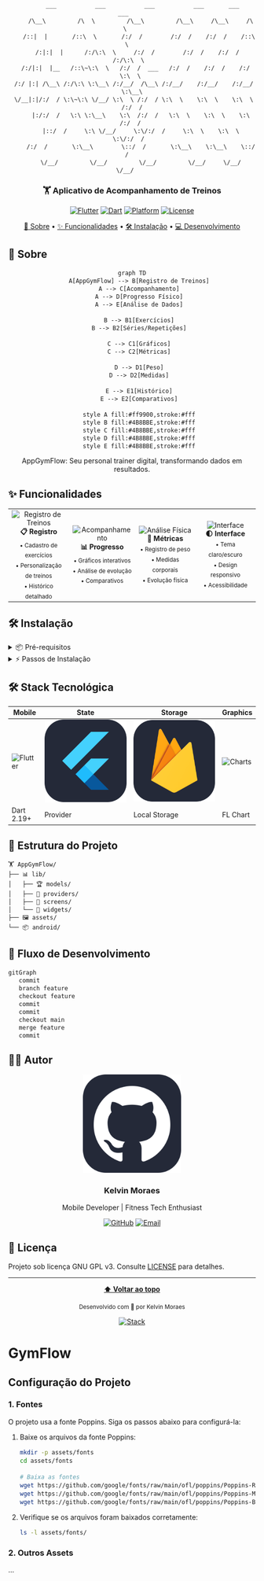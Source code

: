 <div align="center">

```
      ___           ___           ___           ___       ___       ___     
     /\__\         /\  \         /\__\         /\__\     /\__\     /\  \    
    /::|  |       /::\  \       /:/  /        /:/  /    /:/  /    /::\  \   
   /:|:|  |      /:/\:\  \     /:/  /        /:/  /    /:/  /    /:/\:\  \  
  /:/|:|  |__   /::\~\:\  \   /:/  /  ___   /:/  /    /:/  /    /:/  \:\  \ 
 /:/ |:| /\__\ /:/\:\ \:\__\ /:/__/  /\__\ /:/__/    /:/__/    /:/__/ \:\__\
 \/__|:|/:/  / \:\~\:\ \/__/ \:\  \ /:/  / \:\  \    \:\  \    \:\  \ /:/  /
     |:/:/  /   \:\ \:\__\    \:\  /:/  /   \:\  \    \:\  \    \:\  /:/  / 
     |::/  /     \:\ \/__/     \:\/:/  /     \:\  \    \:\  \    \:\/:/  /  
     /:/  /       \:\__\        \::/  /       \:\__\    \:\__\    \::/  /   
     \/__/         \/__/         \/__/         \/__/     \/__/     \/__/    

```

<h3>🏋️ Aplicativo de Acompanhamento de Treinos</h3>

[![Flutter](https://img.shields.io/badge/Flutter-3.16+-02569B?style=for-the-badge&logo=flutter&logoColor=white)](https://flutter.dev/)
[![Dart](https://img.shields.io/badge/Dart-2.19+-0175C2?style=for-the-badge&logo=dart&logoColor=white)](https://dart.dev/)
[![Platform](https://img.shields.io/badge/Platform-Android-3DDC84?style=for-the-badge&logo=android&logoColor=white)](https://www.android.com/)
[![License](https://img.shields.io/badge/License-GPL%20v3-blue?style=for-the-badge&logo=gnu&logoColor=white)](LICENSE)

[📱 Sobre](#-sobre) • 
[✨ Funcionalidades](#-funcionalidades) • 
[🛠️ Instalação](#️-instalação) • 
[💻 Desenvolvimento](#-desenvolvimento)

</div>

## 📱 Sobre

<div align="center">

```mermaid
graph TD
    A[AppGymFlow] --> B[Registro de Treinos]
    A --> C[Acompanhamento]
    A --> D[Progresso Físico]
    A --> E[Análise de Dados]
    
    B --> B1[Exercícios]
    B --> B2[Séries/Repetições]
    
    C --> C1[Gráficos]
    C --> C2[Métricas]
    
    D --> D1[Peso]
    D --> D2[Medidas]
    
    E --> E1[Histórico]
    E --> E2[Comparativos]

    style A fill:#ff9900,stroke:#fff
    style B fill:#4B8BBE,stroke:#fff
    style C fill:#4B8BBE,stroke:#fff
    style D fill:#4B8BBE,stroke:#fff
    style E fill:#4B8BBE,stroke:#fff
```

AppGymFlow: Seu personal trainer digital, transformando dados em resultados.

</div>

## ✨ Funcionalidades

<table align="center">
  <tr>
    <td align="center" width="25%">
      <img width="64" src="https://raw.githubusercontent.com/tandpfun/skill-icons/main/icons/Workout.svg" alt="Registro de Treinos"/>
      <br/><strong>📋 Registro</strong>
      <br/><sub>• Cadastro de exercícios<br/>• Personalização de treinos<br/>• Histórico detalhado</sub>
    </td>
    <td align="center" width="25%">
      <img width="64" src="https://raw.githubusercontent.com/tandpfun/skill-icons/main/icons/Graph.svg" alt="Acompanhamento"/>
      <br/><strong>📊 Progresso</strong>
      <br/><sub>• Gráficos interativos<br/>• Análise de evolução<br/>• Comparativos</sub>
    </td>
    <td align="center" width="25%">
      <img width="64" src="https://raw.githubusercontent.com/tandpfun/skill-icons/main/icons/PersonalTrainer.svg" alt="Análise Física"/>
      <br/><strong>💪 Métricas</strong>
      <br/><sub>• Registro de peso<br/>• Medidas corporais<br/>• Evolução física</sub>
    </td>
    <td align="center" width="25%">
      <img width="64" src="https://raw.githubusercontent.com/tandpfun/skill-icons/main/icons/Theme.svg" alt="Interface"/>
      <br/><strong>🌓 Interface</strong>
      <br/><sub>• Tema claro/escuro<br/>• Design responsivo<br/>• Acessibilidade</sub>
    </td>
  </tr>
</table>

## 🛠️ Instalação

<details>
<summary>📦 Pré-requisitos</summary>

- Flutter SDK 3.16+
- Android Studio / VS Code
- Git
- Dispositivo Android ou Emulador
</details>

<details>
<summary>⚡ Passos de Instalação</summary>

```bash
# Clone o repositório
git clone https://github.com/seu-usuario/AppGymFlow.git
cd AppGymFlow

# Torne o script executável
chmod +x build_apk.sh

# Gere o APK
./build_apk.sh

# Localize o APK em:
# AppGymFlow/build/app/outputs/flutter-apk/app-debug.apk
```
</details>

## 🛠️ Stack Tecnológica

<div align="center">

| Mobile | State | Storage | Graphics |
|--------|-------|---------|----------|
| ![Flutter](https://raw.githubusercontent.com/tandpfun/skill-icons/main/icons/Flutter.svg) | ![Provider](https://raw.githubusercontent.com/tandpfun/skill-icons/main/icons/Flutter-Dark.svg) | ![SharedPrefs](https://raw.githubusercontent.com/tandpfun/skill-icons/main/icons/Firebase-Dark.svg) | ![Charts](https://raw.githubusercontent.com/tandpfun/skill-icons/main/icons/Chart.svg) |
| Dart 2.19+ | Provider | Local Storage | FL Chart |

</div>

## 📂 Estrutura do Projeto

```plaintext
🏋️ AppGymFlow/
├── 📊 lib/
│   ├── 🏆 models/
│   ├── 📡 providers/
│   ├── 📱 screens/
│   └── 🧩 widgets/
├── 🖼️ assets/
└── 📦 android/
```

## 🔄 Fluxo de Desenvolvimento

```mermaid
gitGraph
   commit
   branch feature
   checkout feature
   commit
   commit
   checkout main
   merge feature
   commit
```

## 👨‍💻 Autor

<div align="center">
  <img width="200" height="200" src="https://raw.githubusercontent.com/tandpfun/skill-icons/main/icons/Github-Dark.svg">
  <h3>Kelvin Moraes</h3>
  <p>Mobile Developer | Fitness Tech Enthusiast</p>
  
[![GitHub](https://img.shields.io/badge/GitHub-KerubinDev-181717?style=for-the-badge&logo=github)](https://github.com/KerubinDev)
[![Email](https://img.shields.io/badge/Email-kelvin.moraes117@gmail.com-EA4335?style=for-the-badge&logo=gmail)](mailto:kelvin.moraes117@gmail.com)
</div>

## 📝 Licença

Projeto sob licença GNU GPL v3. Consulte [LICENSE](LICENSE) para detalhes.

---

<div align="center">
  
  **[⬆ Voltar ao topo](#appgymflow)**
  
  <sub>Desenvolvido com 💪 por Kelvin Moraes</sub>
  
[![Stack](https://img.shields.io/badge/Stack-Flutter%20%7C%20Dart-02569B?style=for-the-badge)](https://github.com/KerubinDev/AppGymFlow)
</div>

# GymFlow

## Configuração do Projeto

### 1. Fontes
O projeto usa a fonte Poppins. Siga os passos abaixo para configurá-la:

1. Baixe os arquivos da fonte Poppins:
   ```bash
   mkdir -p assets/fonts
   cd assets/fonts
   
   # Baixa as fontes
   wget https://github.com/google/fonts/raw/main/ofl/poppins/Poppins-Regular.ttf
   wget https://github.com/google/fonts/raw/main/ofl/poppins/Poppins-Medium.ttf
   wget https://github.com/google/fonts/raw/main/ofl/poppins/Poppins-Bold.ttf
   ```

2. Verifique se os arquivos foram baixados corretamente:
   ```bash
   ls -l assets/fonts/
   ```

### 2. Outros Assets
...